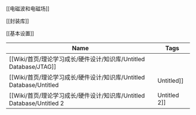 [[电磁波和电磁场]]

[[封装库]]

[[基本设置]]

|Name|Tags|
|---|---|
|[[Wiki/首页/理论学习成长/硬件设计/知识库/Untitled Database/JTAG]]||
|[[Wiki/首页/理论学习成长/硬件设计/知识库/Untitled Database/Untitled|Untitled]]||
|[[Wiki/首页/理论学习成长/硬件设计/知识库/Untitled Database/Untitled 2|Untitled 2]]||